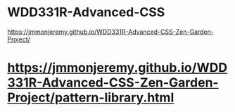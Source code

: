 # WDD331R-Advanced-CSS
https://jmmonjeremy.github.io/WDD331R-Advanced-CSS-Zen-Garden-Project/

# https://jmmonjeremy.github.io/WDD331R-Advanced-CSS-Zen-Garden-Project/pattern-library.html
